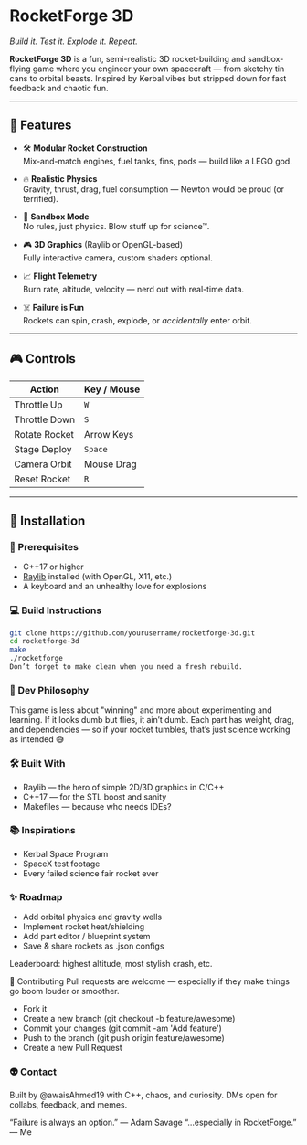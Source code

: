 # RocketForge 3D
*Build it. Test it. Explode it. Repeat.*

**RocketForge 3D** is a fun, semi-realistic 3D rocket-building and sandbox-flying game where you engineer your own spacecraft — from sketchy tin cans to orbital beasts. Inspired by Kerbal vibes but stripped down for fast feedback and chaotic fun.

---

## 🌌 Features

- 🛠️ **Modular Rocket Construction**  
  Mix-and-match engines, fuel tanks, fins, pods — build like a LEGO god.

- 🔥 **Realistic Physics**  
  Gravity, thrust, drag, fuel consumption — Newton would be proud (or terrified).

- 🧪 **Sandbox Mode**  
  No rules, just physics. Blow stuff up for science™.

- 🎮 **3D Graphics** (Raylib or OpenGL-based)  
  Fully interactive camera, custom shaders optional.

- 📈 **Flight Telemetry**  
  Burn rate, altitude, velocity — nerd out with real-time data.

- ☠️ **Failure is Fun**  
  Rockets can spin, crash, explode, or *accidentally* enter orbit.

---

## 🎮 Controls

| Action        | Key / Mouse |
|---------------|-------------|
| Throttle Up   | `W`         |
| Throttle Down | `S`         |
| Rotate Rocket | Arrow Keys |
| Stage Deploy  | `Space`     |
| Camera Orbit  | Mouse Drag  |
| Reset Rocket  | `R`         |

---

## 🧱 Installation

### 🔧 Prerequisites
- C++17 or higher
- [Raylib](https://www.raylib.com/) installed (with OpenGL, X11, etc.)
- A keyboard and an unhealthy love for explosions

### 💻 Build Instructions

```bash
git clone https://github.com/yourusername/rocketforge-3d.git
cd rocketforge-3d
make
./rocketforge
Don’t forget to make clean when you need a fresh rebuild.
```


### 🧠 Dev Philosophy
This game is less about "winning" and more about experimenting and learning. If it looks dumb but flies, it ain’t dumb. Each part has weight, drag, and dependencies — so if your rocket tumbles, that’s just science working as intended 😅

### 🛠️ Built With
- Raylib — the hero of simple 2D/3D graphics in C/C++
- C++17 — for the STL boost and sanity
- Makefiles — because who needs IDEs?

### 📚 Inspirations
- Kerbal Space Program
- SpaceX test footage
- Every failed science fair rocket ever

### ✨ Roadmap
 - Add orbital physics and gravity wells
 - Implement rocket heat/shielding
 - Add part editor / blueprint system
 - Save & share rockets as .json configs

 Leaderboard: highest altitude, most stylish crash, etc.

🤝 Contributing
Pull requests are welcome — especially if they make things go boom louder or smoother.

- Fork it
- Create a new branch (git checkout -b feature/awesome)
- Commit your changes (git commit -am 'Add feature')
- Push to the branch (git push origin feature/awesome)
- Create a new Pull Request


### 👽 Contact
Built by @awaisAhmed19 with C++, chaos, and curiosity.
DMs open for collabs, feedback, and memes.

“Failure is always an option.” — Adam Savage
“...especially in RocketForge.” — Me
